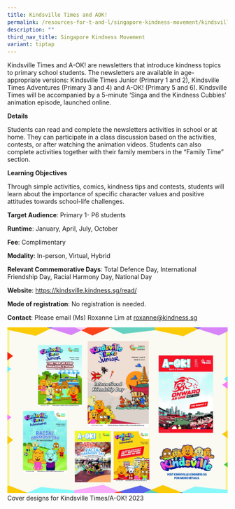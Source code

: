 ```yaml
---
title: Kindsville Times and AOK!
permalink: /resources-for-t-and-l/singapore-kindness-movement/kindsville-times-a-ok/
description: ""
third_nav_title: Singapore Kindness Movement
variant: tiptap
---
```

Kindsville Times and A-OK! are newsletters that introduce kindness topics to primary school students. The newsletters are available in age-appropriate versions: Kindsville Times Junior (Primary 1 and 2), Kindsville Times Adventures (Primary 3 and 4) and A-OK! (Primary 5 and 6). Kindsville Times will be accompanied by a 5-minute ‘Singa and the Kindness Cubbies’ animation episode, launched online.

**Details**

Students can read and complete the newsletters activities in school or at home. They can participate in a class discussion based on the activities, contests, or after watching the animation videos. Students can also complete activities together with their family members in the “Family Time” section.

**Learning Objectives**

Through simple activities, comics, kindness tips and contests, students will learn about the importance of specific character values and positive attitudes towards school-life challenges.

**Target Audience**: Primary 1- P6 students
	
**Runtime**: January, April, July, October
	
**Fee**: Complimentary	
	
**Modality**: In-person, Virtual, Hybrid	
	
**Relevant Commemorative Days**: Total Defence Day, International Friendship Day, Racial Harmony Day, National Day
	
**Website**: https://kindsville.kindness.sg/read/
	
**Mode of registration**: No registration is needed.
	
**Contact**: Please email (Ms) Roxanne Lim at roxanne@kindness.sg

![](/images/Kindsville_Times_and_AOK_Photo1_FINAL.jpg)
Cover designs for Kindsville Times/A-OK! 2023